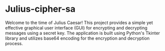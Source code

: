 # Julius-cipher-sa
Welcome to the time of Julius Caesar! This project provides a simple yet effective graphical user interface (GUI) for encrypting and decrypting messages using a secret key. The application is built using Python's Tkinter library and utilizes base64 encoding for the encryption and decryption process.

